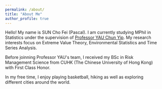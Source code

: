 ```yaml
---
permalink: /about/
title: "About Me"
author_profile: true
---
```

  
Hello! My name is SUN Cho Fei (Pascal). I am currently studying MPhil in Statistics under the supervision of [Professor YAU Chun Yip](https://www.sta.cuhk.edu.hk/cyyau/). My research interests focus on Extreme Value Theory, Environmental Statistics and Time Series Analysis.

Before joinning Professor YAU's team, I received my BSc in Risk Management Science from CUHK (The Chinese University of Hong Kong) with First Class Honor.

In my free time, I enjoy playing basketball, hiking as well as exploring different cities around the world.
